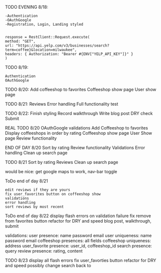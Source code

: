 TODO EVENING 8/18:

    -Authentication
    -OAuthGoogle
    -Registration, Login, Landing styled  
    
    
    response = RestClient::Request.execute(
    method: "GET",
    url: "https://api.yelp.com/v3/businesses/search?term=coffee}&location=milwaukee",  
    headers: { Authorization: "Bearer #{ENV["YELP_API_KEY"]}" }  
    )  

TODO 8/19:

    Authentication
    OAuthGoogle

TODO 8/20:
    Add coffeeshop to favorites
    Coffeeshop show page
    User show page

TODO 8/21:
    Reviews
    Error handling
    Full functionality test

TODO 8/22:
    Finish styling
    Record walkthrough
    Write blog post
    DRY check
    Submit


REAL TODO 8/20
    OAuthGoogle
    validations
    Add Coffeeshop to favorites
    Display coffeeshops in order by rating
    Coffeeshop show page
    User Show page
    Review functionality


END OF DAY 8/20
    Sort by rating
    Review functionality
    Validations
    Error handling
    Clean up search page

TODO 8/21
Sort by rating
Reviews
Clean up search page

would be nice: get google maps to work, nav-bar toggle

ToDo end of day 8/21

    edit reviews if they are yours
    fix user_favorites button on coffeeshop show
    validations
    error handling
    sort reviews by most recent


ToDo end of day 8/22
    display flash errors on validation failure
    fix remove from favorites button
    refactor for DRY and speed
    blog post, walkthrough, submit

validations:
user presence: name password email
user uniqueness: name password email
coffeeshop presences: all fields
coffeeshop uniqueness: address
user_favorite presence: user_id, coffeeshop_id
search presence: query
review presence: rating, content


TODO 8/23
    display all flash errors
    fix user_favorties button
    refactor for DRY and speed
    possibly change search back to 